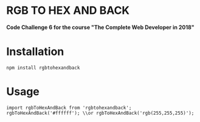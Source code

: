 # RGB TO HEX AND BACK
**Code Challenge 6 for the course "The Complete Web Developer in 2018"**
# Installation
  `npm install rgbtohexandback`
# Usage
`import rgbToHexAndBack from 'rgbtohexandback';`  
`rgbToHexAndBack('#ffffff'); \\or rgbToHexAndBack('rgb(255,255,255)');`